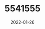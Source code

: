 ---
title: 5541555
date: 2022-01-26
draft: false
name: 甘城なつき
img_url: https://ae05.alicdn.com/kf/H8f30e39c6f69400c8915147113fee18d3.png
original_fn: DSCF0454.jpg
tags:
- 甘城なつき

---
